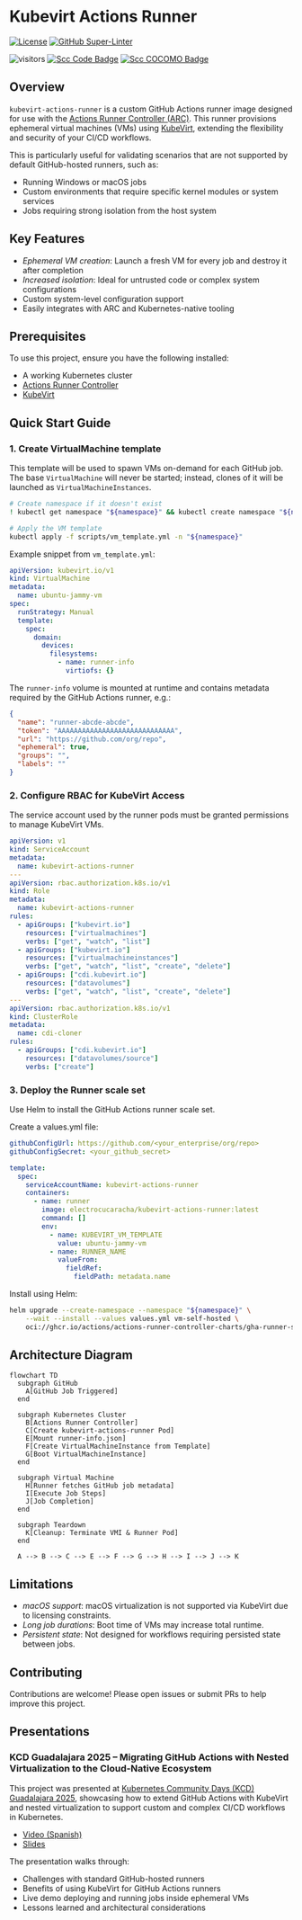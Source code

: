 # Kubevirt Actions Runner

<!-- markdown-link-check-disable-next-line -->

[![License](https://img.shields.io/badge/License-Apache%202.0-blue.svg)](https://opensource.org/licenses/Apache-2.0)
[![GitHub Super-Linter](https://github.com/electrocucaracha/kubevirt-actions-runner/workflows/Lint%20Code%20Base/badge.svg)](https://github.com/marketplace/actions/super-linter)

<!-- markdown-link-check-disable-next-line -->

![visitors](https://visitor-badge.laobi.icu/badge?page_id=electrocucaracha.kubevirt-actions-runner)
[![Scc Code Badge](https://sloc.xyz/github/electrocucaracha/kubevirt-actions-runner?category=code)](https://github.com/boyter/scc/)
[![Scc COCOMO Badge](https://sloc.xyz/github/electrocucaracha/kubevirt-actions-runner?category=cocomo)](https://github.com/boyter/scc/)

## Overview

`kubevirt-actions-runner` is a custom GitHub Actions runner image designed for use with the [Actions Runner Controller (ARC)](https://github.com/actions/actions-runner-controller).
This runner provisions ephemeral virtual machines (VMs) using [KubeVirt](https://kubevirt.io), extending the flexibility and security of your CI/CD workflows.

This is particularly useful for validating scenarios that are not supported by default GitHub-hosted runners, such as:

- Running Windows or macOS jobs
- Custom environments that require specific kernel modules or system services
- Jobs requiring strong isolation from the host system

## Key Features

- _Ephemeral VM creation_: Launch a fresh VM for every job and destroy it after completion
- _Increased isolation_: Ideal for untrusted code or complex system configurations
- Custom system-level configuration support
- Easily integrates with ARC and Kubernetes-native tooling

## Prerequisites

To use this project, ensure you have the following installed:

- A working Kubernetes cluster
- [Actions Runner Controller](https://github.com/actions/actions-runner-controller/blob/master/docs/quickstart.md)
- [KubeVirt](https://kubevirt.io/quickstart_cloud)

## Quick Start Guide

### 1. Create VirtualMachine template

This template will be used to spawn VMs on-demand for each GitHub job. The base `VirtualMachine` will never be started; instead, clones of it will be launched as `VirtualMachineInstances`.

```bash
# Create namespace if it doesn't exist
! kubectl get namespace "${namespace}" && kubectl create namespace "${namespace}"

# Apply the VM template
kubectl apply -f scripts/vm_template.yml -n "${namespace}"
```

Example snippet from `vm_template.yml`:

```yaml
apiVersion: kubevirt.io/v1
kind: VirtualMachine
metadata:
  name: ubuntu-jammy-vm
spec:
  runStrategy: Manual
  template:
    spec:
      domain:
        devices:
          filesystems:
            - name: runner-info
              virtiofs: {}
```

The `runner-info` volume is mounted at runtime and contains metadata required by the GitHub Actions runner, e.g.:

```json
{
  "name": "runner-abcde-abcde",
  "token": "AAAAAAAAAAAAAAAAAAAAAAAAAAAAA",
  "url": "https://github.com/org/repo",
  "ephemeral": true,
  "groups": "",
  "labels": ""
}
```

### 2. Configure RBAC for KubeVirt Access

The service account used by the runner pods must be granted permissions to manage KubeVirt VMs.

```yaml
apiVersion: v1
kind: ServiceAccount
metadata:
  name: kubevirt-actions-runner
---
apiVersion: rbac.authorization.k8s.io/v1
kind: Role
metadata:
  name: kubevirt-actions-runner
rules:
  - apiGroups: ["kubevirt.io"]
    resources: ["virtualmachines"]
    verbs: ["get", "watch", "list"]
  - apiGroups: ["kubevirt.io"]
    resources: ["virtualmachineinstances"]
    verbs: ["get", "watch", "list", "create", "delete"]
  - apiGroups: ["cdi.kubevirt.io"]
    resources: ["datavolumes"]
    verbs: ["get", "watch", "list", "create", "delete"]
---
apiVersion: rbac.authorization.k8s.io/v1
kind: ClusterRole
metadata:
  name: cdi-cloner
rules:
  - apiGroups: ["cdi.kubevirt.io"]
    resources: ["datavolumes/source"]
    verbs: ["create"]
```

### 3. Deploy the Runner scale set

Use Helm to install the GitHub Actions runner scale set.

Create a values.yml file:

```yaml
githubConfigUrl: https://github.com/<your_enterprise/org/repo>
githubConfigSecret: <your_github_secret>

template:
  spec:
    serviceAccountName: kubevirt-actions-runner
    containers:
      - name: runner
        image: electrocucaracha/kubevirt-actions-runner:latest
        command: []
        env:
          - name: KUBEVIRT_VM_TEMPLATE
            value: ubuntu-jammy-vm
          - name: RUNNER_NAME
            valueFrom:
              fieldRef:
                fieldPath: metadata.name
```

Install using Helm:

```bash
helm upgrade --create-namespace --namespace "${namespace}" \
    --wait --install --values values.yml vm-self-hosted \
    oci://ghcr.io/actions/actions-runner-controller-charts/gha-runner-scale-set
```

## Architecture Diagram

```mermaid
flowchart TD
  subgraph GitHub
    A[GitHub Job Triggered]
  end

  subgraph Kubernetes Cluster
    B[Actions Runner Controller]
    C[Create kubevirt-actions-runner Pod]
    E[Mount runner-info.json]
    F[Create VirtualMachineInstance from Template]
    G[Boot VirtualMachineInstance]
  end

  subgraph Virtual Machine
    H[Runner fetches GitHub job metadata]
    I[Execute Job Steps]
    J[Job Completion]
  end

  subgraph Teardown
    K[Cleanup: Terminate VMI & Runner Pod]
  end

  A --> B --> C --> E --> F --> G --> H --> I --> J --> K
```

## Limitations

- _macOS support_: macOS virtualization is not supported via KubeVirt due to licensing constraints.
- _Long job durations_: Boot time of VMs may increase total runtime.
- _Persistent state_: Not designed for workflows requiring persisted state between jobs.

## Contributing

Contributions are welcome! Please open issues or submit PRs to help improve this project.

## Presentations

### KCD Guadalajara 2025 – Migrating GitHub Actions with Nested Virtualization to the Cloud-Native Ecosystem

This project was presented at [Kubernetes Community Days (KCD) Guadalajara 2025](https://community.cncf.io/events/details/cncf-kcd-guadalajara-presents-kcd-guadalajara-2025/cohost-kcd-guadalajara), showcasing how to extend GitHub Actions with KubeVirt and nested virtualization to support custom and complex CI/CD workflows in Kubernetes.

- [Video (Spanish)](https://www.youtube.com/watch?v=ccb8y_Ij30k)
- [Slides](https://www.slideshare.net/slideshow/migrating-github-actions-with-nested-virtualization-to-cloud-native-ecosystem-pptx/277448656)

The presentation walks through:

- Challenges with standard GitHub-hosted runners
- Benefits of using KubeVirt for GitHub Actions runners
- Live demo deploying and running jobs inside ephemeral VMs
- Lessons learned and architectural considerations
